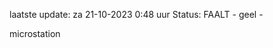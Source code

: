 laatste update: 
za 21-10-2023  0:48   uur 
Status: FAALT - geel - 
<div class="service Y">microstation</div>